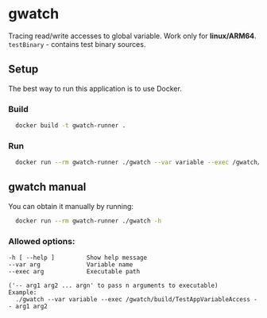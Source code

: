 # gwatch
Tracing read/write accesses to global variable. Work only for **linux/ARM64**. <br>
`testBinary` - contains test binary sources. 

## Setup
The best way to run this application is to use Docker.

### Build
```bash
  docker build -t gwatch-runner . 
```
### Run
```bash
  docker run --rm gwatch-runner ./gwatch --var variable --exec /gwatch/build/TestAppVariableAccess
```

## gwatch manual
You can obtain it manually by running:
```bash
  docker run --rm gwatch-runner ./gwatch -h 
```
### Allowed options:
```
-h [ --help ]         Show help message 
--var arg             Variable name 
--exec arg            Executable path

('-- arg1 arg2 ... argn' to pass n arguments to executable)
Example:
  ./gwatch --var variable --exec /gwatch/build/TestAppVariableAccess -- arg1 arg2
```
